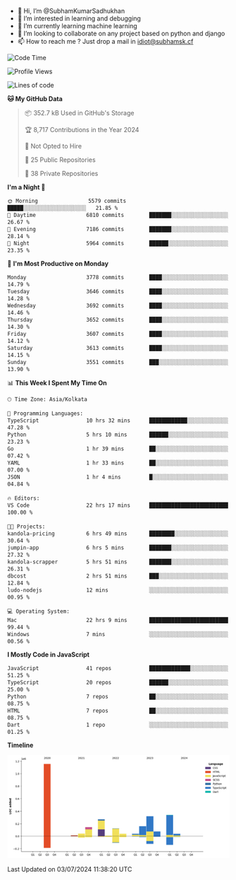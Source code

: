- 👋 Hi, I’m @SubhamKumarSadhukhan
- 👀 I’m interested in learning and debugging
- 🌱 I’m currently learning machine learning
- 💞️ I’m looking to collaborate on any project based on python and django
- 📫 How to reach me ?
      Just drop a mail in idiot@subhamsk.cf

<!---
SubhamKumarSadhukhan/SubhamKumarSadhukhan is a ✨ special ✨ repository because its `README.md` (this file) appears on your GitHub profile.
You can click the Preview link to take a look at your changes.
--->


<!--START_SECTION:waka-->
![Code Time](http://img.shields.io/badge/Code%20Time-2%2C282%20hrs%201%20min-blue)

![Profile Views](http://img.shields.io/badge/Profile%20Views-0-blue)

![Lines of code](https://img.shields.io/badge/From%20Hello%20World%20I%27ve%20Written-2.7%20million%20lines%20of%20code-blue)

**🐱 My GitHub Data** 

> 📦 352.7 kB Used in GitHub's Storage 
 > 
> 🏆 8,717 Contributions in the Year 2024
 > 
> 🚫 Not Opted to Hire
 > 
> 📜 25 Public Repositories 
 > 
> 🔑 38 Private Repositories 
 > 
**I'm a Night 🦉** 

```text
🌞 Morning                5579 commits        █████░░░░░░░░░░░░░░░░░░░░   21.85 % 
🌆 Daytime                6810 commits        ███████░░░░░░░░░░░░░░░░░░   26.67 % 
🌃 Evening                7186 commits        ███████░░░░░░░░░░░░░░░░░░   28.14 % 
🌙 Night                  5964 commits        ██████░░░░░░░░░░░░░░░░░░░   23.35 % 
```
📅 **I'm Most Productive on Monday** 

```text
Monday                   3778 commits        ████░░░░░░░░░░░░░░░░░░░░░   14.79 % 
Tuesday                  3646 commits        ████░░░░░░░░░░░░░░░░░░░░░   14.28 % 
Wednesday                3692 commits        ████░░░░░░░░░░░░░░░░░░░░░   14.46 % 
Thursday                 3652 commits        ████░░░░░░░░░░░░░░░░░░░░░   14.30 % 
Friday                   3607 commits        ████░░░░░░░░░░░░░░░░░░░░░   14.12 % 
Saturday                 3613 commits        ████░░░░░░░░░░░░░░░░░░░░░   14.15 % 
Sunday                   3551 commits        ███░░░░░░░░░░░░░░░░░░░░░░   13.90 % 
```


📊 **This Week I Spent My Time On** 

```text
🕑︎ Time Zone: Asia/Kolkata

💬 Programming Languages: 
TypeScript               10 hrs 32 mins      ████████████░░░░░░░░░░░░░   47.28 % 
Python                   5 hrs 10 mins       ██████░░░░░░░░░░░░░░░░░░░   23.23 % 
Go                       1 hr 39 mins        ██░░░░░░░░░░░░░░░░░░░░░░░   07.42 % 
YAML                     1 hr 33 mins        ██░░░░░░░░░░░░░░░░░░░░░░░   07.00 % 
JSON                     1 hr 4 mins         █░░░░░░░░░░░░░░░░░░░░░░░░   04.84 % 

🔥 Editors: 
VS Code                  22 hrs 17 mins      █████████████████████████   100.00 % 

🐱‍💻 Projects: 
kandola-pricing          6 hrs 49 mins       ████████░░░░░░░░░░░░░░░░░   30.64 % 
jumpin-app               6 hrs 5 mins        ███████░░░░░░░░░░░░░░░░░░   27.32 % 
kandola-scrapper         5 hrs 51 mins       ███████░░░░░░░░░░░░░░░░░░   26.31 % 
dbcost                   2 hrs 51 mins       ███░░░░░░░░░░░░░░░░░░░░░░   12.84 % 
ludo-nodejs              12 mins             ░░░░░░░░░░░░░░░░░░░░░░░░░   00.95 % 

💻 Operating System: 
Mac                      22 hrs 9 mins       █████████████████████████   99.44 % 
Windows                  7 mins              ░░░░░░░░░░░░░░░░░░░░░░░░░   00.56 % 
```

**I Mostly Code in JavaScript** 

```text
JavaScript               41 repos            █████████████░░░░░░░░░░░░   51.25 % 
TypeScript               20 repos            ██████░░░░░░░░░░░░░░░░░░░   25.00 % 
Python                   7 repos             ██░░░░░░░░░░░░░░░░░░░░░░░   08.75 % 
HTML                     7 repos             ██░░░░░░░░░░░░░░░░░░░░░░░   08.75 % 
Dart                     1 repo              ░░░░░░░░░░░░░░░░░░░░░░░░░   01.25 % 
```



**Timeline**

![Lines of Code chart](https://raw.githubusercontent.com/SubhamKumarSadhukhan/SubhamKumarSadhukhan/main/assets/bar_graph.png)


 Last Updated on 03/07/2024 11:38:20 UTC
<!--END_SECTION:waka-->
